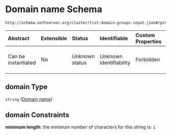 # Domain name Schema

```txt
http://schema.nethserver.org/cluster/list-domain-groups-input.json#/properties/domain
```



| Abstract            | Extensible | Status         | Identifiable            | Custom Properties | Additional Properties | Access Restrictions | Defined In                                                                                      |
| :------------------ | :--------- | :------------- | :---------------------- | :---------------- | :-------------------- | :------------------ | :---------------------------------------------------------------------------------------------- |
| Can be instantiated | No         | Unknown status | Unknown identifiability | Forbidden         | Allowed               | none                | [list-domain-groups-input.json\*](cluster/list-domain-groups-input.json "open original schema") |

## domain Type

`string` ([Domain name](list-domain-groups-input-properties-domain-name.md))

## domain Constraints

**minimum length**: the minimum number of characters for this string is: `1`
